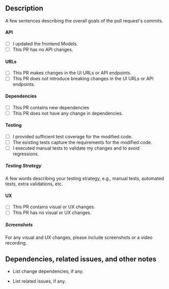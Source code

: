 ## Description

A few sentences describing the overall goals of the pull request's commits.

#### API

- [ ] I updated the frontend Models.
- [ ] This PR has no API changes.

#### URLs

- [ ] This PR makes changes in the UI URLs or API endpoints.
- [ ] This PR does not introduce breaking changes in the UI URLs or API endpoints.

#### Dependencies

- [ ] This PR contains new dependencies
- [ ] This PR does not have any change in dependencies.

#### Testing

- [ ] I provided sufficient test coverage for the modified code.
- [ ] The existing tests capture the requirements for the modified code.
- [ ] I executed manual tests to validate my changes and to avoid regressions.
  
##### Testing Strategy

A few words describing your testing strategy, e.g., manual tests, automated tests, extra validations, etc.

#### UX

- [ ] This PR contains visual or UX changes.
- [ ] This PR has no visual or UX changes.

##### Screenshots

For any visual and UX changes, please include screenshots or a video recording.

## Dependencies, related issues, and other notes

- List change dependencies, if any.

- List related issues, if any.
